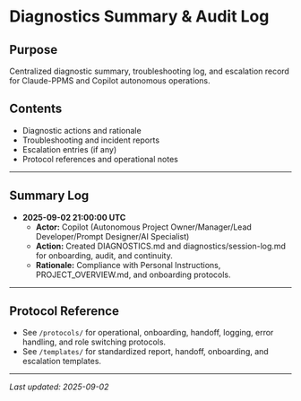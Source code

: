 # Diagnostics Summary & Audit Log

## Purpose
Centralized diagnostic summary, troubleshooting log, and escalation record for Claude-PPMS and Copilot autonomous operations.

## Contents
- Diagnostic actions and rationale
- Troubleshooting and incident reports
- Escalation entries (if any)
- Protocol references and operational notes

---

## Summary Log

- **2025-09-02 21:00:00 UTC**
  - **Actor:** Copilot (Autonomous Project Owner/Manager/Lead Developer/Prompt Designer/AI Specialist)
  - **Action:** Created DIAGNOSTICS.md and diagnostics/session-log.md for onboarding, audit, and continuity.
  - **Rationale:** Compliance with Personal Instructions, PROJECT_OVERVIEW.md, and onboarding protocols.

---

## Protocol Reference

- See `/protocols/` for operational, onboarding, handoff, logging, error handling, and role switching protocols.
- See `/templates/` for standardized report, handoff, onboarding, and escalation templates.

---

_Last updated: 2025-09-02_